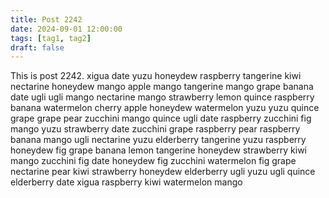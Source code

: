 ```yaml
---
title: Post 2242
date: 2024-09-01 12:00:00
tags: [tag1, tag2]
draft: false
---
```

This is post 2242.
xigua
date
yuzu
honeydew
raspberry
tangerine
kiwi
nectarine
honeydew
mango
apple
mango
tangerine
mango
grape
banana
date
ugli
ugli
mango
nectarine
mango
strawberry
lemon
quince
raspberry
banana
watermelon
cherry
apple
honeydew
watermelon
yuzu
yuzu
quince
grape
grape
pear
zucchini
mango
quince
ugli
date
raspberry
zucchini
fig
mango
yuzu
strawberry
date
zucchini
grape
raspberry
pear
raspberry
banana
mango
ugli
nectarine
yuzu
elderberry
tangerine
yuzu
raspberry
honeydew
fig
grape
banana
lemon
tangerine
honeydew
strawberry
kiwi
mango
zucchini
fig
date
honeydew
fig
zucchini
watermelon
fig
grape
nectarine
pear
kiwi
strawberry
honeydew
elderberry
ugli
yuzu
ugli
quince
elderberry
date
xigua
raspberry
kiwi
watermelon
mango
